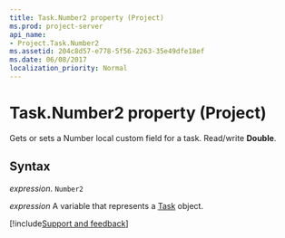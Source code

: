 ```yaml
---
title: Task.Number2 property (Project)
ms.prod: project-server
api_name:
- Project.Task.Number2
ms.assetid: 204c8d57-e778-5f56-2263-35e49dfe18ef
ms.date: 06/08/2017
localization_priority: Normal
---
```



# Task.Number2 property (Project)

Gets or sets a Number local custom field for a task. Read/write  **Double**.


## Syntax

_expression_. `Number2`

_expression_ A variable that represents a [Task](./Project.Task.md) object.

[!include[Support and feedback](~/includes/feedback-boilerplate.md)]